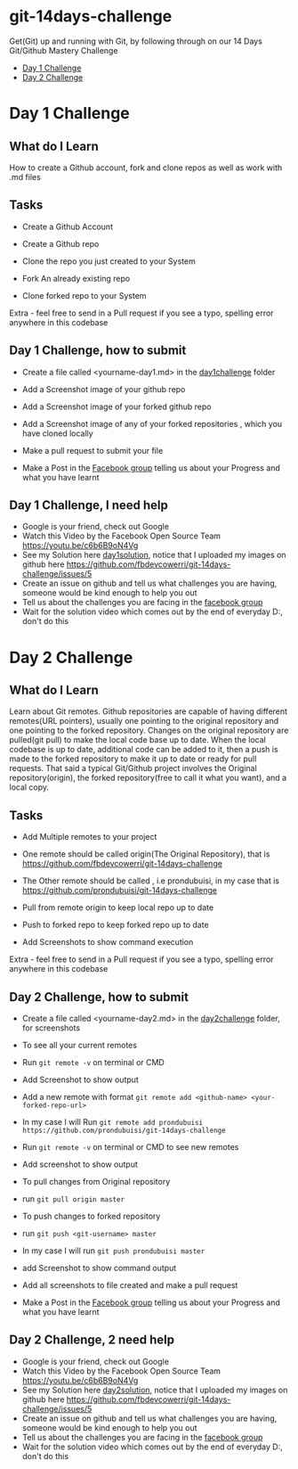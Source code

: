 # git-14days-challenge
Get(Git) up and running with Git, by following through on our 14 Days Git/Github Mastery Challenge

* [Day 1 Challenge](/README.md#day-1-challenge)
* [Day 2 Challenge](/README.md#day-2-challenge)

# Day 1 Challenge

## What do I Learn

How to create a Github account, fork and clone repos as well as work with .md files

## Tasks

- Create a Github Account

- Create a Github repo

- Clone the repo you just created to your System

- Fork An already existing repo

- Clone forked repo to your System

Extra -  feel free to send in a Pull request if you see a typo, spelling error anywhere in this codebase 

## Day 1 Challenge, how to submit
- Create a file called <yourname-day1.md> in the [day1challenge](day1challenge) folder

- Add a Screenshot image of your github repo

- Add a Screenshot image of your forked github repo

- Add a Screenshot image of any of your forked repositories , which you have cloned locally

- Make a pull request to submit your file

- Make a Post in the [Facebook group](http://bit.ly/fbowerri) telling us about your Progress and what you have learnt

## Day 1 Challenge, I need help
- Google is your friend, check out Google
- Watch this Video by the Facebook Open Source Team https://youtu.be/c6b6B9oN4Vg
- See my Solution here [day1solution](day1challenge/ndubuisi-day1.md), notice that I uploaded my images on github here https://github.com/fbdevcowerri/git-14days-challenge/issues/5
- Create an issue on github and tell us what challenges you are having, someone would be kind enough to help you out
- Tell us about the challenges you are facing in the [facebook group](http://bit.ly/fbowerri)
- Wait for the solution video which comes out by the end of everyday D:, don't do this



# Day 2 Challenge

## What do I Learn

Learn about Git remotes. Github repositories are capable of having different remotes(URL pointers), usually one pointing to the original repository and one pointing to the forked repository. Changes on the original repository are pulled(git pull) to make the local code base up to date. When the local codebase is up to date, additional code can be added to it, then a push is made to the forked repository to make it up to date or ready for pull requests. That said a typical Git/Github project involves the Original repository(origin), the forked repository(free to call it what you want), and a local copy.

## Tasks

- Add Multiple remotes to your project

- One remote should be called origin(The Original Repository), that is https://github.com/fbdevcowerri/git-14days-challenge

- The Other remote should be called <your-github-name>, i.e prondubuisi, in my case that is https://github.com/prondubuisi/git-14days-challenge

- Pull from  remote origin to keep local repo up to date

- Push to  forked <your-github-name> repo to keep forked repo up to date

- Add Screenshots to show command execution

Extra -  feel free to send in a Pull request if you see a typo, spelling error anywhere in this codebase 

## Day 2 Challenge, how to submit
- Create a file called <yourname-day2.md> in the [day2challenge](day2challenge) folder, for screenshots

- To see all your current remotes

- Run `git remote -v` on terminal or CMD

- Add Screenshot to show output

- Add a new remote with format `git remote add <github-name> <your-forked-repo-url>` 

- In my case I will Run `git remote add prondubuisi https://github.com/prondubuisi/git-14days-challenge`

- Run `git remote -v` on terminal or CMD to see new remotes

- Add screenshot to show output

- To pull changes from Original repository

- run `git pull origin master`

- To push changes to forked repository

- run `git push <git-username> master`

- In my case I will run `git push prondubuisi master`

- add Screenshot to show command output

- Add all screenshots to file created and make a pull request

- Make a Post in the [Facebook group](http://bit.ly/fbowerri) telling us about your Progress and what you have learnt

## Day 2 Challenge, 2 need help
- Google is your friend, check out Google
- Watch this Video by the Facebook Open Source Team https://youtu.be/c6b6B9oN4Vg
- See my Solution here [day2solution](day2challenge/ndubuisi-day2.md), notice that I uploaded my images on github here https://github.com/fbdevcowerri/git-14days-challenge/issues/5
- Create an issue on github and tell us what challenges you are having, someone would be kind enough to help you out
- Tell us about the challenges you are facing in the [facebook group](http://bit.ly/fbowerri)
- Wait for the solution video which comes out by the end of everyday D:, don't do this

